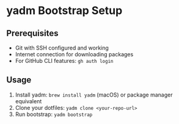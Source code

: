 # yadm Bootstrap Setup

## Prerequisites

- Git with SSH configured and working
- Internet connection for downloading packages
- For GitHub CLI features: `gh auth login`

## Usage

1. Install yadm: `brew install yadm` (macOS) or package manager equivalent
2. Clone your dotfiles: `yadm clone <your-repo-url>`
3. Run bootstrap: `yadm bootstrap`
